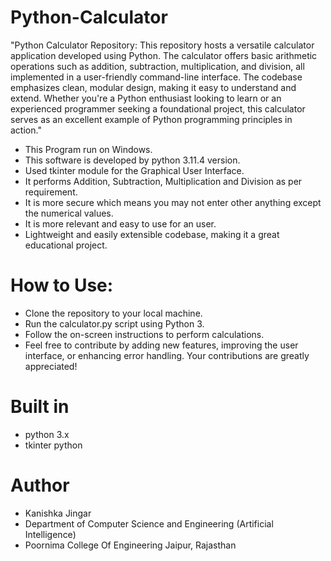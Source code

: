 # Python-Calculator
"Python Calculator Repository: This repository hosts a versatile calculator application developed using Python. The calculator offers basic arithmetic operations such as addition, subtraction, multiplication, and division, all implemented in a user-friendly command-line interface. The codebase emphasizes clean, modular design, making it easy to understand and extend. Whether you're a Python enthusiast looking to learn or an experienced programmer seeking a foundational project, this calculator serves as an excellent example of Python programming principles in action."
* This Program run on Windows.
* This software is developed by python 3.11.4 version.
* Used tkinter module for the Graphical User Interface.
* It performs Addition, Subtraction, Multiplication and Division as per requirement.
* It is more secure which means you may not enter other anything except the numerical values.
* It is more relevant and easy to use for an user.
* Lightweight and easily extensible codebase, making it a great educational project.

# How to Use:
* Clone the repository to your local machine.
* Run the calculator.py script using Python 3.
* Follow the on-screen instructions to perform calculations.
* Feel free to contribute by adding new features, improving the user interface, or enhancing error handling. Your contributions are greatly appreciated!

# Built in
* python 3.x
* tkinter python

# Author
* Kanishka Jingar
* Department of Computer Science and Engineering (Artificial Intelligence)
* Poornima College Of Engineering
  Jaipur, Rajasthan
  

  

